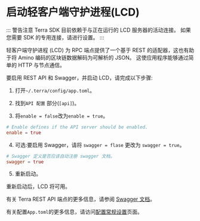 # 启动轻客户端守护进程(LCD)

::: 警告注意
Terra SDK 目前依赖于与正在运行的 LCD 服务器的活动连接。 如果您需要 SDK 的专用连接，请进行设置。
:::

轻客户端守护进程 (LCD) 为 RPC 端点提供了一个基于 REST 的适配器，这也有助于将 Amino 编码的区块链数据解码为可解析的 JSON。 这使应用程序能够通过简单的 HTTP 与节点通信。

要启用 REST API 和 Swagger，并启动 LCD，请完成以下步骤:

1. 打开`~/.terra/config/app.toml`。

2. 找到`API 配置` 部分(`[api]`)。

3. 将`enable = false`改为`enable = true`。 

```toml
# Enable defines if the API server should be enabled.
enable = true
```

4. 可选:要启用 Swagger，请将 `swagger = flase` 更改为 `swagger = true`。

``` toml
# Swagger 定义是否应该自动注册 swagger 文档。
swagger = true
```
5. 重新启动。

重新启动后，LCD 将可用。

有关 Terra REST API 端点的更多信息，请参阅 [Swagger 文档](https://lcd.terra.dev/swagger/)。

有关配置`App.toml`的更多信息，请访问[配置常规设置](/zh/How-to/Start-LCD.md)页面。 